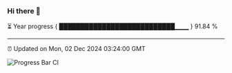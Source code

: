 ### Hi there 👋

⏳ Year progress { ███████████████████████████▁▁▁ } 91.84 %

---

⏰ Updated on Mon, 02 Dec 2024 03:24:00 GMT

![Progress Bar CI](https://github.com/IshwaranRudhara/GIT-ACTION/workflows/Progress%20Bar%20CI/badge.svg)

